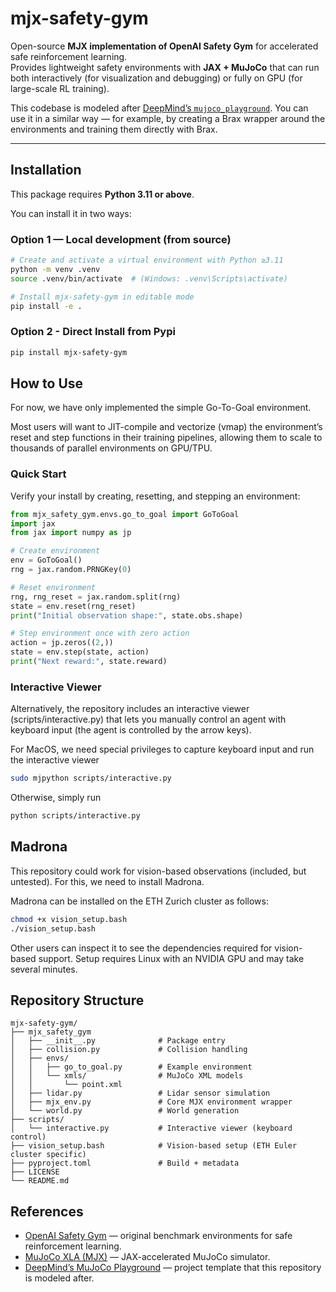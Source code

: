 # mjx-safety-gym
Open-source **MJX implementation of OpenAI Safety Gym** for accelerated safe reinforcement learning.  
Provides lightweight safety environments with **JAX + MuJoCo** that can run both interactively (for visualization and debugging) or fully on GPU (for large-scale RL training).

This codebase is modeled after [DeepMind’s `mujoco_playground`](https://github.com/google-deepmind/mujoco_playground). You can use it in a similar way — for example, by creating a Brax wrapper around the environments and training them directly with Brax.

---

## Installation

This package requires **Python 3.11 or above**.  

You can install it in two ways:

### Option 1 — Local development (from source)  
```bash
# Create and activate a virtual environment with Python ≥3.11
python -m venv .venv
source .venv/bin/activate  # (Windows: .venv\Scripts\activate)

# Install mjx-safety-gym in editable mode
pip install -e .
```

### Option 2 - Direct Install from Pypi 
```bash 
pip install mjx-safety-gym
```

## How to Use 
For now, we have only implemented the simple Go-To-Goal environment. 

Most users will want to JIT-compile and vectorize (vmap) the environment’s reset and step functions in their training pipelines, allowing them to scale to thousands of parallel environments on GPU/TPU.  

### Quick Start
Verify your install by creating, resetting, and stepping an environment:

```python
from mjx_safety_gym.envs.go_to_goal import GoToGoal
import jax
from jax import numpy as jp

# Create environment
env = GoToGoal()
rng = jax.random.PRNGKey(0)

# Reset environment
rng, rng_reset = jax.random.split(rng)
state = env.reset(rng_reset)
print("Initial observation shape:", state.obs.shape)

# Step environment once with zero action
action = jp.zeros((2,))
state = env.step(state, action)
print("Next reward:", state.reward)

```

### Interactive Viewer
Alternatively, the repository includes an interactive viewer (scripts/interactive.py) that lets you manually control an agent with keyboard input (the agent is controlled by the arrow keys).

For MacOS, we need special privileges to capture keyboard input and run the interactive viewer 
```bash
sudo mjpython scripts/interactive.py
```

Otherwise, simply run 
```bash
python scripts/interactive.py
```

## Madrona
This repository could work for vision-based observations (included, but untested). For this, we need to install Madrona.

Madrona can be installed on the ETH Zurich cluster as follows: 
```bash
chmod +x vision_setup.bash
./vision_setup.bash
```

Other users can inspect it to see the dependencies required for vision-based support. Setup requires Linux with an NVIDIA GPU and may take several minutes.

## Repository Structure 
```
mjx-safety-gym/
├── mjx_safety_gym
│   ├── __init__.py              # Package entry
│   ├── collision.py             # Collision handling
│   ├── envs/
│   │   ├── go_to_goal.py        # Example environment
│   │   └── xmls/                # MuJoCo XML models
│   │       └── point.xml
│   ├── lidar.py                 # Lidar sensor simulation
│   ├── mjx_env.py               # Core MJX environment wrapper
│   └── world.py                 # World generation
├── scripts/
│   └── interactive.py           # Interactive viewer (keyboard control)
├── vision_setup.bash            # Vision-based setup (ETH Euler cluster specific)
├── pyproject.toml               # Build + metadata
├── LICENSE
└── README.md
```

## References
- [OpenAI Safety Gym](https://github.com/openai/safety-gym) — original benchmark environments for safe reinforcement learning.  
- [MuJoCo XLA (MJX)](https://github.com/google-deepmind/mujoco_mjx) — JAX-accelerated MuJoCo simulator.  
- [DeepMind’s MuJoCo Playground](https://github.com/google-deepmind/mujoco_playground) — project template that this repository is modeled after.
